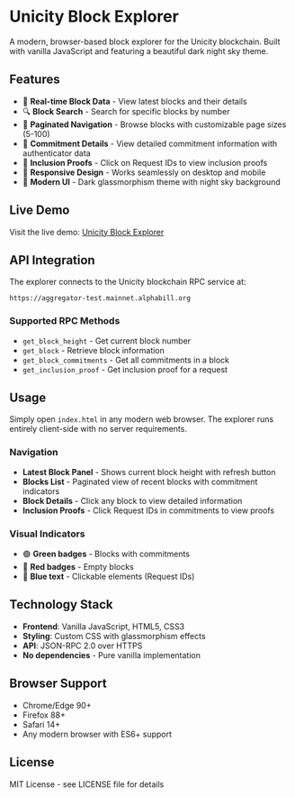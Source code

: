 # Unicity Block Explorer

A modern, browser-based block explorer for the Unicity blockchain. Built with vanilla JavaScript and featuring a beautiful dark night sky theme.

## Features

- 🌟 **Real-time Block Data** - View latest blocks and their details
- 🔍 **Block Search** - Search for specific blocks by number
- 📄 **Paginated Navigation** - Browse blocks with customizable page sizes (5-100)
- 🔗 **Commitment Details** - View detailed commitment information with authenticator data
- 🔐 **Inclusion Proofs** - Click on Request IDs to view inclusion proofs
- 📱 **Responsive Design** - Works seamlessly on desktop and mobile
- 🎨 **Modern UI** - Dark glassmorphism theme with night sky background

## Live Demo

Visit the live demo: [Unicity Block Explorer](https://your-username.github.io/smt-explorer)

## API Integration

The explorer connects to the Unicity blockchain RPC service at:
```
https://aggregator-test.mainnet.alphabill.org
```

### Supported RPC Methods

- `get_block_height` - Get current block number
- `get_block` - Retrieve block information
- `get_block_commitments` - Get all commitments in a block
- `get_inclusion_proof` - Get inclusion proof for a request

## Usage

Simply open `index.html` in any modern web browser. The explorer runs entirely client-side with no server requirements.

### Navigation

- **Latest Block Panel** - Shows current block height with refresh button
- **Blocks List** - Paginated view of recent blocks with commitment indicators
- **Block Details** - Click any block to view detailed information
- **Inclusion Proofs** - Click Request IDs in commitments to view proofs

### Visual Indicators

- 🟢 **Green badges** - Blocks with commitments
- 🔴 **Red badges** - Empty blocks
- 🔵 **Blue text** - Clickable elements (Request IDs)

## Technology Stack

- **Frontend**: Vanilla JavaScript, HTML5, CSS3
- **Styling**: Custom CSS with glassmorphism effects
- **API**: JSON-RPC 2.0 over HTTPS
- **No dependencies** - Pure vanilla implementation

## Browser Support

- Chrome/Edge 90+
- Firefox 88+
- Safari 14+
- Any modern browser with ES6+ support

## License

MIT License - see LICENSE file for details